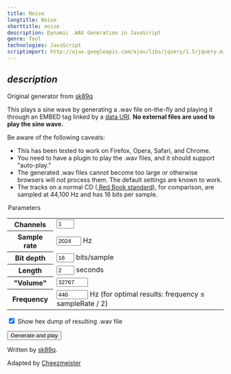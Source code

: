 ```yaml
---
title: Noise
longtitle: Noise
shorttitle: noise
description: Dynamic .WAV Generation in JavaScript 
genre: Tool
technologies: JavaScript
scriptimport: http://ajax.googleapis.com/ajax/libs/jquery/1.5/jquery.min.js
---
```



<script src="noise.js"></script>

## $description$


Original generator from [sk89q](http://www.sk89q.com/playground/jswav/)


This plays a sine wave by generating a .wav file on-the-fly and playing it 
through an EMBED tag linked by a <a href="http://en.wikipedia.org/wiki/Data_URI_scheme">
data URI</a>. **No external files are used to play the sine wave.**

Be aware of the following caveats:

* This has been tested to work on Firefox, Opera, Safari, and Chrome.
* You need to have a plugin to play the .wav files, and it should support "auto-play."
* The generated .wav files cannot become too large or otherwise browsers will 
not process them. The default settings are known to work.
* The tracks on a normal CD (<a href="http://en.wikipedia.org/wiki/Red_Book_(audio_CD_standard)">
Red Book standard</a>), for comparison, are sampled at 44,100 Hz and has 16 bits per sample.

<form action="#" method="get">
 <legend>Parameters</legend>
 
 <table border="0" cellspacing="0" cellpadding="0" class="form">
  <tr>
   <th><label for="channels">Channels</label></th>
   <td><input type="text" name="channels" id="channels" size="2" value="1" /></td>
  </tr>
  <tr>
   <th><label for="sampleRate">Sample rate</label></th>
   <td><input type="text" name="sampleRate" id="sampleRate" size="4" value="2024" /> Hz</td>
  </tr>
  <tr>
   <th><label for="bitDepth">Bit depth</label></th>
   <td><input type="text" name="bitDepth" id="bitDepth" size="2" value="16" /> bits/sample</td>
  </tr>
  <tr>
   <th><label for="length">Length</label></th>
   <td><input type="text" name="length" id="length" size="2" value="2" /> seconds</td>
  </tr>
  <tr>
   <th><label for="volume">"Volume"</label></th>
   <td><input type="text" name="volume" id="volume" size="6" value="32767" /></td>
  </tr>
  <tr>
   <th><label for="frequency">Frequency</label></th>
   <td><input type="text" name="frequency" id="frequency" size="6" value="440" /> Hz (for optimal results: frequency &le; sampleRate / 2)</td>
  </tr>
 </table>
 <p>
  <input type="checkbox" name="showDump" id="showDump" checked="checked" />
  <label for="showDump"> Show hex dump of resulting .wav file</label>
 </p>
 <p>
  <input type="button" value="Generate and play" onclick="generate(this.form)" />
 </p>
</form>








<div id="html5-container">
 <audio id="output" preload="none">
  <source id="data" controls="true" ></source>
 </audio>

 <div id="keyboard">
  <canvas id="canvas" width="800" height="200" />
 </div>
 <div id="oscilloscope">
  <canvas id="oscilloscope" width="800" height="200" />
 </div>
</div>

<div id="result" style="display: none">

## Result

**Size of .wav file:** <span id="wav-length"></span>

**Length of data URI:** <span id="uri-length"></span>

## Player plugin

<div id="player-container"></div>
 <div id="dump" style="display: none">

### Hex Dump of .wav

   <pre id="dump-contents"></pre>
        
 </div>
</div>


<div id="author">

Written by <a href="http://sk89q.therisenrealm.com">sk89q</a>.

Adapted by [Cheezmeister](/)

</div>

</body>

</html>
